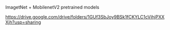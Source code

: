 ImagetNet + MobilenetV2 pretrained models

https://drive.google.com/drive/folders/1GUf3SbJoy9BSk1fCKYLC1cVihjPXXXjh?usp=sharing

